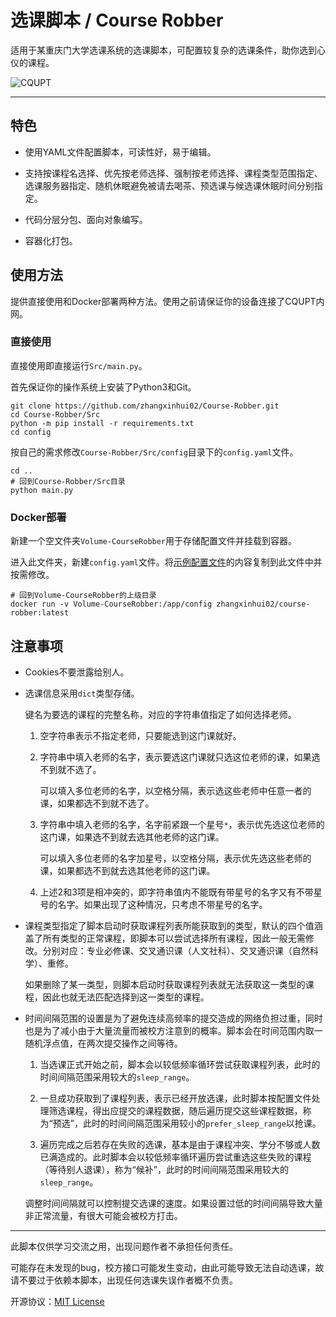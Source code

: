 # 选课脚本 / Course Robber

适用于某重庆门大学选课系统的选课脚本，可配置较复杂的选课条件，助你选到心仪的课程。

![CQUPT](https://mikumikumi.oss-cn-chengdu.aliyuncs.com/mikumikumi.pic/1688063698093.jpeg.jpeg)

---

## 特色

- 使用YAML文件配置脚本，可读性好，易于编辑。

- 支持按课程名选择、优先按老师选择、强制按老师选择、课程类型范围指定、选课服务器指定、随机休眠避免被请去喝茶、预选课与候选课休眠时间分别指定。

- 代码分层分包、面向对象编写。

- 容器化打包。

## 使用方法

提供直接使用和Docker部署两种方法。使用之前请保证你的设备连接了CQUPT内网。

### 直接使用

直接使用即直接运行`Src/main.py`。

首先保证你的操作系统上安装了Python3和Git。

```shell
git clone https://github.com/zhangxinhui02/Course-Robber.git
cd Course-Robber/Src
python -m pip install -r requirements.txt
cd config
```

按自己的需求修改`Course-Robber/Src/config`目录下的`config.yaml`文件。

```shell
cd ..
# 回到Course-Robber/Src目录
python main.py
```

### Docker部署

新建一个空文件夹`Volume-CourseRobber`用于存储配置文件并挂载到容器。

进入此文件夹，新建`config.yaml`文件。将[示例配置文件](https://github.com/zhangxinhui02/Course-Selection-Script/blob/main/Src/config/config.yaml)的内容复制到此文件中并按需修改。

```shell
# 回到Volume-CourseRobber的上级目录
docker run -v Volume-CourseRobber:/app/config zhangxinhui02/course-robber:latest
```

## 注意事项

- Cookies不要泄露给别人。

- 选课信息采用`dict`类型存储。

  键名为要选的课程的完整名称，对应的字符串值指定了如何选择老师。

  1. 空字符串表示不指定老师，只要能选到这门课就好。

  2. 字符串中填入老师的名字，表示要选这门课就只选这位老师的课，如果选不到就不选了。
     
     可以填入多位老师的名字，以空格分隔，表示选这些老师中任意一者的课，如果都选不到就不选了。

  3. 字符串中填入老师的名字，名字前紧跟一个星号`*`，表示优先选这位老师的这门课，如果选不到就去选其他老师的这门课。
     
     可以填入多位老师的名字加星号，以空格分隔，表示优先选这些老师的课，如果都选不到就去选其他老师的这门课。

  4. 上述2和3项是相冲突的，即字符串值内不能既有带星号的名字又有不带星号的名字。如果出现了这种情况，只考虑不带星号的名字。

- 课程类型指定了脚本启动时获取课程列表所能获取到的类型，默认的四个值涵盖了所有类型的正常课程，即脚本可以尝试选择所有课程，因此一般无需修改。分别对应：专业必修课、交叉通识课（人文社科）、交叉通识课（自然科学）、重修。

  如果删除了某一类型，则脚本启动时获取课程列表就无法获取这一类型的课程，因此也就无法匹配选择到这一类型的课程。

- 时间间隔范围的设置是为了避免连续高频率的提交造成的网络负担过重，同时也是为了减小由于大量流量而被校方注意到的概率。脚本会在时间范围内取一随机浮点值，在两次提交操作之间等待。

  1. 当选课正式开始之前，脚本会以较低频率循环尝试获取课程列表，此时的时间间隔范围采用较大的`sleep_range`。

  2. 一旦成功获取到了课程列表，表示已经开放选课，此时脚本按配置文件处理筛选课程，得出应提交的课程数据，随后遍历提交这些课程数据，称为“预选”，此时的时间间隔范围采用较小的`prefer_sleep_range`以抢课。

  3. 遍历完成之后若存在失败的选课，基本是由于课程冲突、学分不够或人数已满造成的。此时脚本会以较低频率循环遍历尝试重选这些失败的课程（等待别人退课），称为“候补”，此时的时间间隔范围采用较大的`sleep_range`。

  调整时间间隔就可以控制提交选课的速度。如果设置过低的时间间隔导致大量非正常流量，有很大可能会被校方打击。

---

此脚本仅供学习交流之用，出现问题作者不承担任何责任。

可能存在未发现的bug，校方接口可能发生变动，由此可能导致无法自动选课，故请不要过于依赖本脚本，出现任何选课失误作者概不负责。

开源协议：[MIT License](https://github.com/zhangxinhui02/Course-Selection-Script/blob/main/LICENSE)
